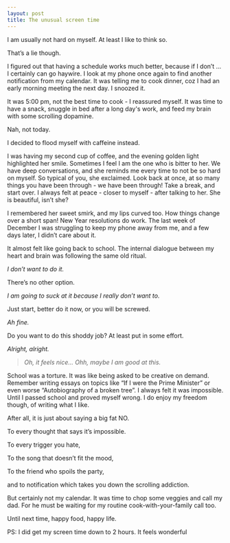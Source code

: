 ```yaml
---
layout: post
title: The unusual screen time
---
```


I am usually not hard on myself. At least I like to think so. 

That’s a lie though.

I figured out that having a schedule works much better, because if I don’t ... I certainly can go haywire. I look at my phone once again to find another notification from my calendar. It was telling me to cook dinner, coz I had an early morning meeting the next day. I snoozed it.

It was 5:00 pm, not the best time to cook - I reassured myself. It was time to have a snack, snuggle in bed after a long day's work, and feed my brain with some scrolling dopamine. 

Nah, not today. 

I decided to flood myself with caffeine instead.

I was having my second cup of coffee, and the evening golden light highlighted her smile. Sometimes I feel I am the one who is bitter to her. We have deep conversations, and she reminds me every time to not be so hard on myself. 
So typical of you, she exclaimed.
Look back at once, at so many things you have been through - we have been through!
Take a break, and start over.
I always felt at peace - closer to myself - after talking to her. 
She is beautiful, isn’t she?

I remembered her sweet smirk, and my lips curved too. How things change over a short span! New Year resolutions do work. The last week of December I was struggling to keep my phone away from me, and a few days later, I didn’t care about it.

It almost felt like going back to school.
The internal dialogue between my heart and brain was following the same old ritual.

_I don’t want to do it._

There’s no other option.

_I am going to suck at it because I really don’t want to._

Just start, better do it now, or you will be screwed.

_Ah fine._

Do you want to do this shoddy job?
At least put in some effort.

_Alright, alright._

>_Oh, it feels nice..._
_Ohh, maybe I am good at this._

School was a torture. It was like being asked to be creative on demand. Remember writing essays on topics like “If I were the Prime Minister” or even worse “Autobiography of a broken tree”. I always felt it was impossible. Until I passed school and proved myself wrong. I do enjoy my freedom though, of writing what I like.

After all, it is just about saying a big fat NO. 

To every thought that says it’s impossible.

To every trigger you hate,

To the song that doesn’t fit the mood,

To the friend who spoils the party,

and to notification which takes you down the scrolling addiction.

But certainly not my calendar.
It was time to chop some veggies and call my dad. For he must be waiting for my routine cook-with-your-family call too.

Until next time, happy food, happy life.

PS: I did get my screen time down to 2 hours. It feels wonderful